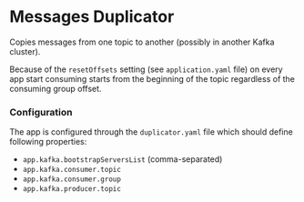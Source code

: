 # Messages Duplicator

Copies messages from one topic to another (possibly in another Kafka cluster).

Because of the `resetOffsets` setting (see `application.yaml` file)
on every app start consuming starts from the beginning of the topic regardless of the consuming group offset.

### Configuration

The app is configured through the `duplicator.yaml` file which should define following properties:
* `app.kafka.bootstrapServersList` (comma-separated)
* `app.kafka.consumer.topic`
* `app.kafka.consumer.group`
* `app.kafka.producer.topic`
